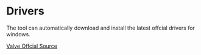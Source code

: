 # Drivers
The tool can automatically download and install the latest offcial drivers for windows.

[Valve Offcial Source](https://steamdeck-packages.steamos.cloud/misc/windows/drivers/)